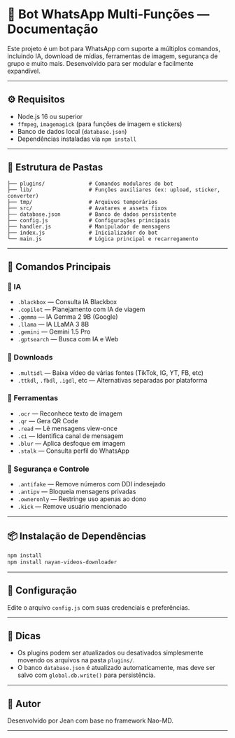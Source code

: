 # 🤖 Bot WhatsApp Multi-Funções — Documentação

Este projeto é um bot para WhatsApp com suporte a múltiplos comandos, incluindo IA, download de mídias, ferramentas de imagem, segurança de grupo e muito mais. Desenvolvido para ser modular e facilmente expandível.

---

## ⚙️ Requisitos

- Node.js 16 ou superior
- `ffmpeg`, `imagemagick` (para funções de imagem e stickers)
- Banco de dados local (`database.json`)
- Dependências instaladas via `npm install`

---

## 📁 Estrutura de Pastas

```
├── plugins/              # Comandos modulares do bot
├── lib/                  # Funções auxiliares (ex: upload, sticker, converter)
├── tmp/                  # Arquivos temporários
├── src/                  # Avatares e assets fixos
├── database.json         # Banco de dados persistente
├── config.js             # Configurações principais
├── handler.js            # Manipulador de mensagens
├── index.js              # Inicializador do bot
└── main.js               # Lógica principal e recarregamento
```

---

## 🧩 Comandos Principais

### 🔹 IA
- `.blackbox` — Consulta IA Blackbox
- `.copilot` — Planejamento com IA de viagem
- `.gemma` — IA Gemma 2 9B (Google)
- `.llama` — IA LLaMA 3 8B
- `.gemini` — Gemini 1.5 Pro
- `.gptsearch` — Busca com IA e Web

### 🔹 Downloads
- `.multidl` — Baixa vídeo de várias fontes (TikTok, IG, YT, FB, etc)
- `.ttkdl`, `.fbdl`, `.igdl`, etc — Alternativas separadas por plataforma

### 🔹 Ferramentas
- `.ocr` — Reconhece texto de imagem
- `.qr` — Gera QR Code
- `.read` — Lê mensagens view-once
- `.ci` — Identifica canal de mensagem
- `.blur` — Aplica desfoque em imagem
- `.stalk` — Consulta perfil do WhatsApp

### 🔹 Segurança e Controle
- `.antifake` — Remove números com DDI indesejado
- `.antipv` — Bloqueia mensagens privadas
- `.owneronly` — Restringe uso apenas ao dono
- `.kick` — Remove usuário mencionado

---

## 📦 Instalação de Dependências

```bash
npm install
npm install nayan-videos-downloader
```

---

## 📝 Configuração

Edite o arquivo `config.js` com suas credenciais e preferências.

---

## 🧠 Dicas

- Os plugins podem ser atualizados ou desativados simplesmente movendo os arquivos na pasta `plugins/`.
- O banco `database.json` é atualizado automaticamente, mas deve ser salvo com `global.db.write()` para persistência.

---

## 👤 Autor

Desenvolvido por Jean com base no framework Nao-MD.

---
